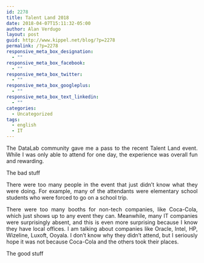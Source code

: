 ```yaml
---
id: 2278
title: Talent Land 2018
date: 2018-04-07T15:11:32-05:00
author: Alan Verdugo
layout: post
guid: http://www.kippel.net/blog/?p=2278
permalink: /?p=2278
responsive_meta_box_designation:
  - ""
responsive_meta_box_facebook:
  - ""
responsive_meta_box_twitter:
  - ""
responsive_meta_box_googleplus:
  - ""
responsive_meta_box_text_linkedin:
  - ""
categories:
  - Uncategorized
tags:
  - english
  - IT
---
```

<p style="text-align: justify;">
  The DataLab community gave me a pass to the recent Talent Land event. While I was only able to attend for one day, the experience was overall fun and rewarding.
</p>

<p style="text-align: justify;">
  <p style="text-align: justify;">
    The bad stuff
  </p>
  
  <p style="text-align: justify;">
    There were too many people in the event that just didn&#8217;t know what they were doing. For example, many of the attendants were elementary school students who were forced to go on a school trip.
  </p>
  
  <p style="text-align: justify;">
    There were too many booths for non-tech companies, like Coca-Cola, which just shows up to any event they can. Meanwhile, many IT companies were surprisingly absent, and this is even more surprising because I know they have local offices. I am talking about companies like Oracle, Intel, HP, Wizeline, Luxoft, Ooyala. I don&#8217;t know why they didn&#8217;t attend, but I seriously hope it was not because Coca-Cola and the others took their places.
  </p>
  
  <p style="text-align: justify;">
    <p style="text-align: justify;">
      The good stuff
    </p>
